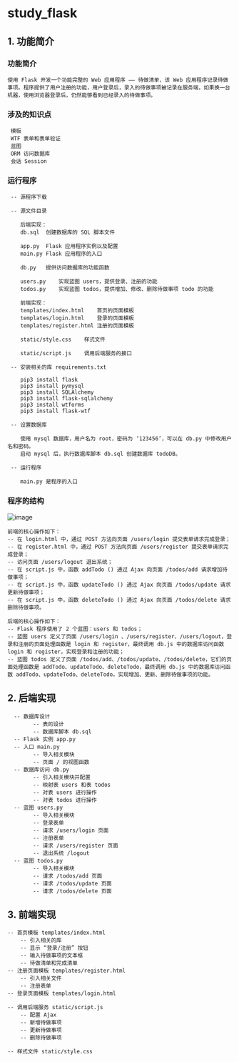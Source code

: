 # study_flask

## 1. 功能简介
### 功能简介

    使用 Flask 开发一个功能完整的 Web 应用程序 —— 待做清单，该 Web 应用程序记录待做事项。程序提供了用户注册的功能，用户登录后，录入的待做事项被记录在服务端，如果换一台机器，使用浏览器登录后，仍然能够看到已经录入的待做事项。

### 涉及的知识点

     模板
     WTF 表单和表单验证
     蓝图
     ORM 访问数据库
     会话 Session

### 运行程序

     -- 源程序下载
     
     -- 源文件目录
        
        后端实现：
        db.sql	创建数据库的 SQL 脚本文件  
        
        app.py	Flask 应用程序实例以及配置  
        main.py	Flask 应用程序的入口  
        
        db.py	提供访问数据库的功能函数 
         
        users.py	实现蓝图 users，提供登录、注册的功能  
        todos.py	实现蓝图 todos，提供增加、修改、删除待做事项 todo 的功能 
        
        前端实现：
        templates/index.html	首页的页面模板  
        templates/login.html	登录的页面模板  
        templates/register.html	注册的页面模板  
        
        static/style.css	样式文件  
        
        static/script.js	调用后端服务的接口 
     
     -- 安装相关的库 requirements.txt
     
        pip3 install flask
        pip3 install pymysql
        pip3 install SQLAlchemy
        pip3 install flask-sqlalchemy
        pip3 install wtforms
        pip3 install flask-wtf
     
     -- 设置数据库
     
        使用 mysql 数据库，用户名为 root，密码为 ‘123456’，可以在 db.py 中修改用户名和密码。
        启动 mysql 后，执行数据库脚本 db.sql 创建数据库 todoDB。
     
     -- 运行程序
     
        main.py 是程序的入口

### 程序的结构

![image](https://user-images.githubusercontent.com/48540417/114809249-6783f800-9ddc-11eb-8a5b-21f09245bbd8.png)

    前端的核心操作如下：
    -- 在 login.html 中，通过 POST 方法向页面 /users/login 提交表单请求完成登录；
    -- 在 register.html 中，通过 POST 方法向页面 /users/register 提交表单请求完成登录；
    -- 访问页面 /users/logout 退出系统；
    -- 在 script.js 中，函数 addTodo () 通过 Ajax 向页面 /todos/add 请求增加待做事项；
    -- 在 script.js 中，函数 updateTodo () 通过 Ajax 向页面 /todos/update 请求更新待做事项；
    -- 在 script.js 中，函数 deleteTodo () 通过 Ajax 向页面 /todos/delete 请求删除待做事项。
    
    后端的核心操作如下：
    -- Flask 程序使用了 2 个蓝图：users 和 todos；
    -- 蓝图 users 定义了页面 /users/login 、/users/register、/users/logout，登录和注册的页面处理函数是 login 和 register，最终调用 db.js 中的数据库访问函数 login 和 register，实现登录和注册的功能；
    -- 蓝图 todos 定义了页面 /todos/add、/todos/update、/todos/delete，它们的页面处理函数是 addTodo、updateTodo、deleteTodo，最终调用 db.js 中的数据库访问函数 addTodo、updateTodo、deleteTodo，实现增加、更新、删除待做事项的功能。

## 2. 后端实现

      -- 数据库设计
            -- 表的设计
            -- 数据库脚本 db.sql
      -- Flask 实例 app.py
      -- 入口 main.py
            -- 导入相关模块
            -- 页面 / 的视图函数
      -- 数据库访问 db.py
            -- 引入相关模块并配置
            -- 映射表 users 和表 todos
            -- 对表 users 进行操作
            -- 对表 todos 进行操作
      -- 蓝图 users.py
            -- 导入相关模块
            -- 登录表单
            -- 请求 /users/login 页面
            -- 注册表单
            -- 请求 /users/register 页面
            -- 退出系统 /logout
      -- 蓝图 todos.py
            -- 导入相关模块
            -- 请求 /todos/add 页面
            -- 请求 /todos/update 页面
            -- 请求 /todos/delete 页面

## 3. 前端实现

    -- 首页模板 templates/index.html
        -- 引入相关的库
        -- 显示 “登录/注册” 按钮
        -- 输入待做事项的文本框
        -- 待做清单和完成清单
    -- 注册页面模板 templates/register.html
        -- 引入相关文件
        -- 注册表单
    -- 登录页面模板 templates/login.html
    
    -- 调用后端服务 static/script.js
        -- 配置 Ajax
        -- 新增待做事项
        -- 更新待做事项
        -- 删除待做事项
    
    -- 样式文件 static/style.css
